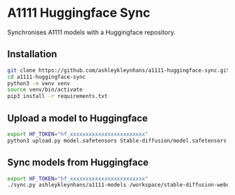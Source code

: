 # A1111 Huggingface Sync

Synchronises A1111 models with a Huggingface repository.

## Installation

```bash
git clone https://github.com/ashleykleynhans/a1111-huggingface-sync.git
cd a1111-huggingface-sync
python3 -m venv venv
source venv/bin/activate
pip3 install -r requirements.txt
```

## Upload a model to Huggingface

```bash
export HF_TOKEN="hf_xxxxxxxxxxxxxxxxxxxxxxxx"
python3 upload.py model.safetensors Stable-diffusion/model.safetensors ashleykleynhans/a1111-models
```

## Sync models from Huggingface

```bash
export HF_TOKEN="hf_xxxxxxxxxxxxxxxxxxxxxxxx"
./sync.py ashleykleynhans/a1111-models /workspace/stable-diffusion-webui/models
```
